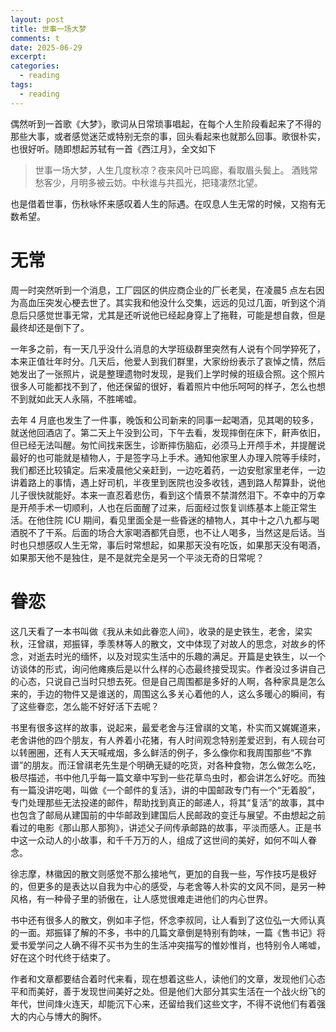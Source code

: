 ```yaml
---
layout: post
title: 世事一场大梦
comments: t
date: 2025-06-29
excerpt:
categories:
  - reading
tags:
  - reading
---
```


偶然听到一首歌《大梦》，歌词从日常琐事唱起，在每个人生阶段看起来了不得的那些大事，或者感觉迷茫或特别无奈的事，回头看起来也就那么回事。歌很朴实，也很好听。随即想起苏轼有一首《西江月》，全文如下

> 世事一场大梦，人生几度秋凉？夜来风叶已鸣廊，看取眉头鬓上。 酒贱常愁客少，月明多被云妨。中秋谁与共孤光，把琖凄然北望。

也是借着世事，伤秋咏怀来感叹着人生的际遇。在叹息人生无常的时候，又抱有无数希望。


# 无常

周一时突然听到一个消息，工厂园区的供应商企业的厂长老吴，在凌晨5 点左右因为高血压突发心梗去世了。其实我和他没什么交集，远远的见过几面，听到这个消息后只感觉世事无常，尤其是还听说他已经起身穿上了拖鞋，可能是想自救，但是最终却还是倒下了。

一年多之前，有一天几乎没什么消息的大学班级群里突然有人说有个同学猝死了，本来正值壮年时分。几天后，他爱人到我们群里，大家纷纷表示了哀悼之情，然后她发出了一张照片，说是整理遗物时发现，是我们上学时候的班级合照。这个照片很多人可能都找不到了，他还保留的很好，看着照片中他乐呵呵的样子，怎么也想不到就如此天人永隔，不胜唏嘘。

去年 4 月底也发生了一件事，晚饭和公司新来的同事一起喝酒，见其喝的较多，就送他回酒店了。第二天上午没到公司，下午去看，发现摔倒在床下，鼾声依旧，但已经无法叫醒。匆忙间找来医生，诊断摔伤脑疝，必须马上开颅手术，并提醒说最好的也可能就是植物人，于是签字马上手术。通知他家里人办理入院等手续时，我们都还比较镇定。后来凌晨他父亲赶到，一边吃着药，一边安慰家里老伴，一边讲着路上的事情，遇上好司机，半夜里到医院也没多收钱，遇到路人帮算卦，说他儿子很快就能好。本来一直忍着悲伤，看到这个情景不禁潸然泪下。不幸中的万幸是开颅手术一切顺利，人也在后面醒了过来，后面经过恢复训练基本上能正常生活。在他住院 ICU 期间，看见里面全是一些昏迷的植物人，其中十之八九都与喝酒脱不了干系。后面的场合大家喝酒都凭自愿，也不让人喝多，当然这是后话。当时也只想感叹人生无常，事后时常想起，如果那天没有吃饭，如果那天没有喝酒，如果那天他不是独住，是不是就完全是另一个平淡无奇的日常呢？


# 眷恋

这几天看了一本书叫做《我从未如此眷恋人间》，收录的是史铁生，老舍，梁实秋，汪曾祺，郑振铎，季羡林等人的散文，文中体现了对故人的思念，对故乡的怀念，对逝去时光的缅怀，以及对现实生活中的乐趣的满足。开篇是史铁生，以一个访谈体的形式，询问他瘫痪后是以什么样的心态最终接受现实。作者没过多讲自己的心态，只说自己当时只想去死。但是自己周围都是多好的人啊，各种家具是怎么来的，手边的物件又是谁送的，周围这么多关心着他的人，这么多暖心的瞬间，有了这些眷恋，怎么能不好好活下去呢？

书里有很多这样的故事，说起来，最爱老舍与汪曾祺的文笔，朴实而又娓娓道来，老舍讲他的四个朋友，有人养着小花猪，有人时间观念特别差爱迟到，有人砚台可以转圈圈，还有人天天喊戒烟，多么鲜活的例子，多么像你和我周围那些“不靠谱”的朋友。而汪曾祺老先生是个明确无疑的吃货，对各种食物，怎么做怎么吃，极尽描述，书中他几乎每一篇文章中写到一些花草鸟虫时，都会讲怎么好吃。而独有一篇没讲吃喝，叫做《一个邮件的复活》，讲的中国邮政专门有一个“无着股”，专门处理那些无法投递的邮件，帮助找到真正的邮递人，将其“复活”的故事，其中也包含了邮局从建国前的中华邮政到建国后人民邮政的变迁与展望。不由想起之前看过的电影《那山那人那狗》，讲述父子间传承邮路的故事，平淡而感人。正是书中这一众动人的小故事，和千千万万的人，组成了这世间的美好，如何不叫人眷念。

徐志摩，林徽因的散文则感觉不那么接地气，更加的自我一些，写作技巧是极好的，但更多的是表达以自我为中心的感受，与老舍等人朴实的文风不同，是另一种风格，有一种骨子里的骄傲在，让人感觉很难走进他们的内心世界。

书中还有很多人的散文，例如丰子恺，怀念李叔同，让人看到了这位弘一大师认真的一面。郑振铎了解的不多，书中的几篇文章倒是特别有韵味，一篇《售书记》将爱书爱学问之人确不得不买书为生的生活冲突描写的惟妙惟肖，也特别令人唏嘘，好在这个时代终于结束了。

作者和文章都要结合着时代来看，现在想着这些人，读他们的文章，发现他们心态平和而美好，善于发现世间美好之处。但是他们大部分其实生活在一个战火纷飞的年代，世间烽火连天，却能沉下心来，还留给我们这些文字，不得不说他们有着强大的内心与博大的胸怀。

